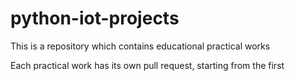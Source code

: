 # python-iot-projects
This is a repository which contains educational practical works

Each practical work has its own pull request, starting from the first
